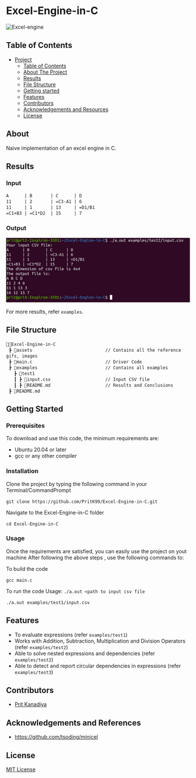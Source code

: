 # Excel-Engine-in-C

<img src = "https://docs.eazybi.com/eazybi/files/688143/43516105/1/1534802836000/excel-and-csv.png" alt = "Excel-engine">

## Table of Contents

- [Project](#Excel-Engine-in-C)
  - [Table of Contents](#table-of-contents)
  - [About The Project](#about-the-project)
  - [Results](#results)
  - [File Structure](#file-structure)
  - [Getting started](#Getting-Started)
  - [Features](#features)
  - [Contributors](#contributors)
  - [Acknowledgements and Resources](#acknowledgements-and-references)
  - [License](#license)
  
## About

Naive implementation of an excel engine in C.

## Results

### Input

```
A      | B       | C      | D 
11     | 2       | =C3-A1 | 6
11     | 1       | 13     | =D1/B1
=C1+B3 | =C1*D2  | 15     | 7
```

### Output

<img src = "assets/test2.jpeg" alt="Test 2 results available in assets folder">

For more results, refer ```examples```.

## File Structure
```
👨‍💻Excel-Engine-in-C
 ┣ 📂assets                            // Contains all the reference gifs, images
 ┣ 📄main.c                            // Driver Code
 ┣ 📂examples                          // Contains all examples
   ┣ 📂test1                            
   ┃ ┣ 📄input.csv                     // Input CSV file  
   ┃ ┣ 📄README.md                     // Results and Conclusions
 ┣ 📄README.md                          
``` 
## Getting Started

### Prerequisites
To download and use this code, the minimum requirements are:

* Ubuntu 20.04 or later
* gcc or any other compiler

### Installation

Clone the project by typing the following command in your Terminal/CommandPrompt

```
git clone https://github.com/PritK99/Excel-Engine-in-C.git
```
Navigate to the Excel-Engine-in-C folder

```
cd Excel-Engine-in-C
```

### Usage

Once the requirements are satisfied, you can easily use the project on yout machine
After following the above steps , use the following commands to:

To build the code
```
gcc main.c
```

To run the code
Usage: ```./a.out <path to input csv file```
```
./a.out examples/test1/input.csv
```
## Features

* To evaluate expressions (refer ```examples/test1```)
* Works with Addition, Subtraction, Multiplication and Division Operators (refer ```examples/test2```)
* Able to solve nested expressions and dependencies (refer ```examples/test2```)
* Able to detect and report circular dependencies in expressions (refer ```examples/test3```)

## Contributors
* [Prit Kanadiya](https://github.com/PritK99)

## Acknowledgements and References
* https://github.com/tsoding/minicel
 
## License
[MIT License](https://opensource.org/licenses/MIT)




